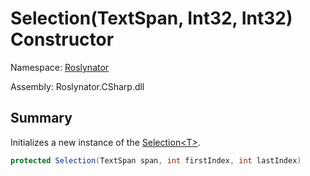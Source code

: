 # Selection\(TextSpan, Int32, Int32\) Constructor

Namespace: [Roslynator](../../README.md)

Assembly: Roslynator\.CSharp\.dll

## Summary

Initializes a new instance of the [Selection\<T>](../README.md)\.

```csharp
protected Selection(TextSpan span, int firstIndex, int lastIndex)
```


